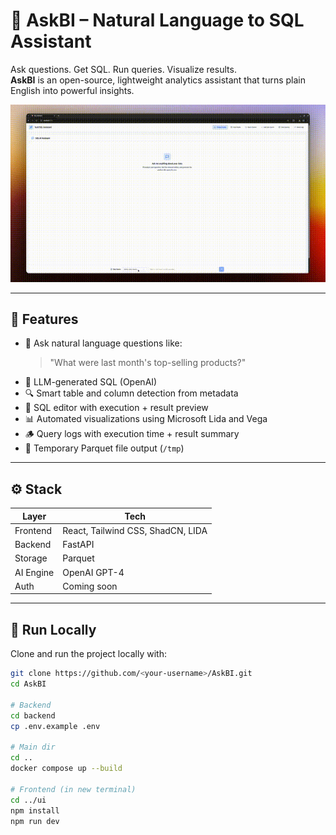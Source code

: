 # 🧠 AskBI – Natural Language to SQL Assistant

Ask questions. Get SQL. Run queries. Visualize results.  
**AskBI** is an open-source, lightweight analytics assistant that turns plain English into powerful insights.

![Demo](./demo/demo.gif)

---

## 🚀 Features

- 💬 Ask natural language questions like:
  > "What were last month's top-selling products?"
- 🧠 LLM-generated SQL (OpenAI)
- 🔍 Smart table and column detection from metadata
- 🧾 SQL editor with execution + result preview
- 📊 Automated visualizations using Microsoft Lida and Vega
- 🪵 Query logs with execution time + result summary
- 📁 Temporary Parquet file output (`/tmp`)

---

## ⚙️ Stack

| Layer     | Tech                              |
| --------- | --------------------------------- |
| Frontend  | React, Tailwind CSS, ShadCN, LIDA |
| Backend   | FastAPI                           |
| Storage   | Parquet                           |
| AI Engine | OpenAI GPT-4                      |
| Auth      | Coming soon                       |

---

## 🧪 Run Locally

Clone and run the project locally with:

```bash
git clone https://github.com/<your-username>/AskBI.git
cd AskBI

# Backend
cd backend
cp .env.example .env

# Main dir
cd ..
docker compose up --build

# Frontend (in new terminal)
cd ../ui
npm install
npm run dev
```
